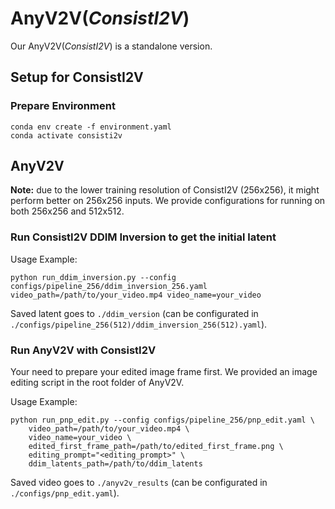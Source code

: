 # AnyV2V(_ConsistI2V_)

Our AnyV2V(_ConsistI2V_) is a standalone version.

##  Setup for ConsistI2V

### Prepare Environment
```
conda env create -f environment.yaml
conda activate consisti2v
```

## AnyV2V

**Note:** due to the lower training resolution of ConsistI2V (256x256), it might perform better on 256x256 inputs. We provide configurations for running on both 256x256 and 512x512.

### Run ConsistI2V DDIM Inversion to get the initial latent
Usage Example:
```shell
python run_ddim_inversion.py --config configs/pipeline_256/ddim_inversion_256.yaml video_path=/path/to/your_video.mp4 video_name=your_video
```

Saved latent goes to `./ddim_version` (can be configurated in `./configs/pipeline_256(512)/ddim_inversion_256(512).yaml`).

### Run AnyV2V with ConsistI2V

Your need to prepare your edited image frame first. We provided an image editing script in the root folder of AnyV2V.

Usage Example:
```shell
python run_pnp_edit.py --config configs/pipeline_256/pnp_edit.yaml \
    video_path=/path/to/your_video.mp4 \
    video_name=your_video \
    edited_first_frame_path=/path/to/edited_first_frame.png \
    editing_prompt="<editing_prompt>" \
    ddim_latents_path=/path/to/ddim_latents
```

Saved video goes to `./anyv2v_results` (can be configurated in `./configs/pnp_edit.yaml`).
